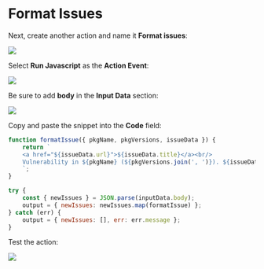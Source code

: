 # Format Issues

Next, create another action and name it **Format issues**:

![](https://github.com/snyk/user-docs/tree/0874305e3aea1ea3c57b0398879776ac062b3479/.gitbook/assets/zappier-format-issues-main.png)

Select **Run Javascript** as the **Action Event**:

![](https://github.com/snyk/user-docs/tree/0874305e3aea1ea3c57b0398879776ac062b3479/.gitbook/assets/zappier-format-issues-script.png)

Be sure to add **body** in the **Input Data** section:

![](https://github.com/snyk/user-docs/tree/0874305e3aea1ea3c57b0398879776ac062b3479/.gitbook/assets/zappier-format-issues-setup.png)

Copy and paste the snippet into the **Code** field:

```javascript
function formatIssue({ pkgName, pkgVersions, issueData }) {
    return `
    <a href="${issueData.url}">${issueData.title}</a><br/>
    Vulnerability in ${pkgName} (${pkgVersions.join(', ')}). ${issueData.severity} severity.
    `;
}

try {
    const { newIssues } = JSON.parse(inputData.body);
    output = { newIssues: newIssues.map(formatIssue) };
} catch (err) {
    output = { newIssues: [], err: err.message };
}
```

Test the action:

![](https://github.com/snyk/user-docs/tree/0874305e3aea1ea3c57b0398879776ac062b3479/.gitbook/assets/zappier-format-issues-test.png)

